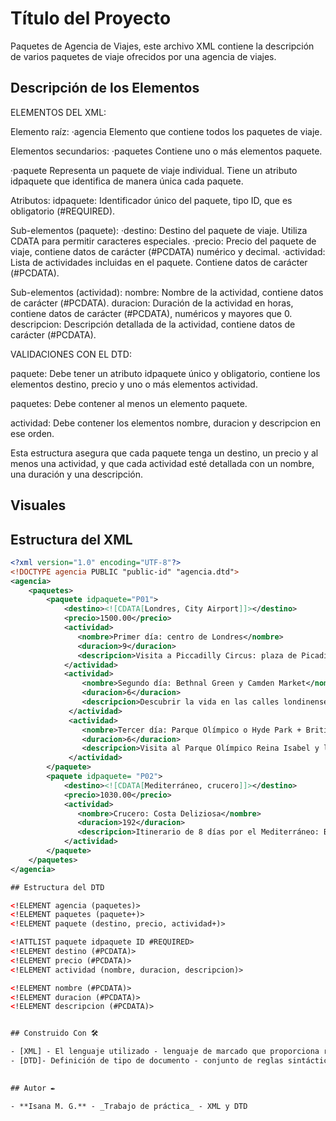 # Título del Proyecto

Paquetes de Agencia de Viajes, este archivo XML contiene la descripción de varios paquetes de viaje ofrecidos por una agencia de viajes.

## Descripción de los Elementos 

ELEMENTOS DEL XML:

Elemento raíz:
·agencia
Elemento que contiene todos los paquetes de viaje.

Elementos secundarios:
·paquetes
Contiene uno o más elementos paquete.

·paquete
Representa un paquete de viaje individual. Tiene un atributo idpaquete que identifica de manera única cada paquete.

Atributos:
 idpaquete: Identificador único del paquete, tipo ID, que es obligatorio (#REQUIRED).

Sub-elementos (paquete):
 ·destino: Destino del paquete de viaje. Utiliza CDATA para permitir caracteres especiales.
 ·precio: Precio del paquete de viaje, contiene datos de carácter (#PCDATA) numérico y decimal.
 ·actividad: Lista de actividades incluidas en el paquete. Contiene datos de carácter (#PCDATA).

Sub-elementos (actividad):
 nombre: Nombre de la actividad, contiene datos de carácter (#PCDATA).
 duracion: Duración de la actividad en horas, contiene datos de carácter (#PCDATA), numéricos y mayores que 0.
 descripcion: Descripción detallada de la actividad, contiene datos de carácter (#PCDATA).

VALIDACIONES CON EL DTD:

paquete: Debe tener un atributo idpaquete único y obligatorio, contiene los elementos destino, precio y uno o más elementos actividad.

paquetes: Debe contener al menos un elemento paquete.

actividad: Debe contener los elementos nombre, duracion y descripcion en ese orden.

Esta estructura asegura que cada paquete tenga un destino, un precio y al menos una actividad, y que cada actividad esté detallada con un nombre, una duración y una descripción. 

## Visuales

## Estructura del XML

```xml
<?xml version="1.0" encoding="UTF-8"?>
<!DOCTYPE agencia PUBLIC "public-id" "agencia.dtd">
<agencia>
    <paquetes>
        <paquete idpaquete="P01">
            <destino><![CDATA[Londres, City Airport]]></destino>
            <precio>1500.00</precio>
            <actividad>
               <nombre>Primer día: centro de Londres</nombre>
               <duracion>9</duracion>
               <descripcion>Visita a Piccadilly Circus: plaza de Picadilly, visita al Museo The National Gallery, recorrido por la avenida The Mall para ver el Buckingham Palace, parada para almorzar, continuamos el recorrido para visitar la Abadía de Westminster, el Big Ben y, al cruzar el río Támesis, visitar la noria London Eye. </descripcion>
            </actividad>
            <actividad>
                <nombre>Segundo día: Bethnal Green y Camden Market</nombre>
                <duracion>6</duracion>
                <descripcion>Descubrir la vida en las calles londinenses y sus mercados: Visita a Bethnal Green Road, visita al mercadillo Broadway Market, viaje hasta Camden para visitar su mercado y el Stables Market</descripcion>
             </actividad>
             <actividad>
                <nombre>Tercer día: Parque Olímpico o Hyde Park + British Museum</nombre>
                <duracion>6</duracion>
                <descripcion>Visita al Parque Olímpico Reina Isabel y los alrededores de Stratford, Alternativa: Hyde Park y Momias Egípcias</descripcion>
             </actividad>
        </paquete>
        <paquete idpaquete= "P02">
            <destino><![CDATA[Mediterráneo, crucero]]></destino>
            <precio>1030.00</precio>
            <actividad>
               <nombre>Crucero: Costa Deliziosa</nombre>
               <duracion>192</duracion>
               <descripcion>Itinerario de 8 días por el Mediterráneo: Bari (salida), Kotor, Corfú, Katákolo/Olimpia, Dubrovnik, Split, Marghera/Venecia, Bari (Llegada)</descripcion>
            </actividad>
        </paquete>
    </paquetes>
</agencia>

## Estructura del DTD

<!ELEMENT agencia (paquetes)>
<!ELEMENT paquetes (paquete+)>
<!ELEMENT paquete (destino, precio, actividad+)>

<!ATTLIST paquete idpaquete ID #REQUIRED>
<!ELEMENT destino (#PCDATA)>
<!ELEMENT precio (#PCDATA)>
<!ELEMENT actividad (nombre, duracion, descripcion)>

<!ELEMENT nombre (#PCDATA)>
<!ELEMENT duracion (#PCDATA)>
<!ELEMENT descripcion (#PCDATA)>


## Construido Con 🛠️

- [XML] - El lenguaje utilizado - lenguaje de marcado que proporciona reglas para definir cualquier dato
- [DTD]- Definición de tipo de documento - conjunto de reglas sintácticas para definir etiquetas
 

## Autor ✒️

- **Isana M. G.** - _Trabajo de práctica_ - XML y DTD

